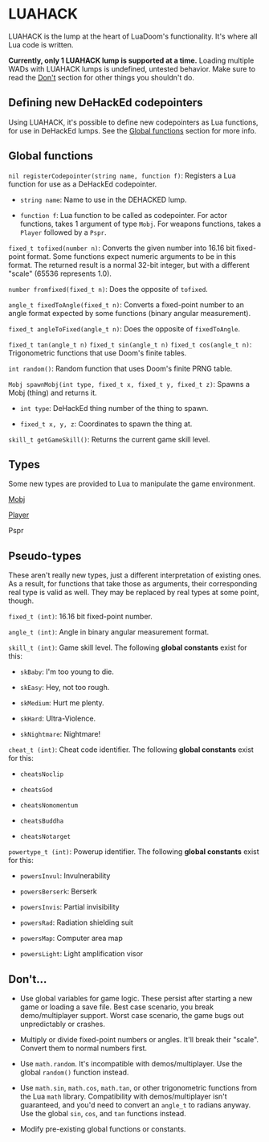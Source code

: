 # LUAHACK

LUAHACK is the lump at the heart of LuaDoom's functionality. It's where all Lua code is written.

**Currently, only 1 LUAHACK lump is supported at a time.** Loading multiple WADs with LUAHACK lumps is undefined, untested behavior. Make sure to read the [Don't](#dont) section for other things you shouldn't do.

## Defining new DeHackEd codepointers

Using LUAHACK, it's possible to define new codepointers as Lua functions, for use in DeHackEd lumps. See the [Global functions](#global-functions) section for more info.

## Global functions

`nil registerCodepointer(string name, function f)`: Registers a Lua function for use as a DeHackEd codepointer.

 - `string name`: Name to use in the DEHACKED lump.

 - `function f`: Lua function to be called as codepointer. For actor functions, takes 1 argument of type `Mobj`. For weapons functions, takes a `Player` followed by a `Pspr`.

`fixed_t tofixed(number n)`: Converts the given number into 16.16 bit fixed-point format. Some functions expect numeric arguments to be in this format. The returned result is a normal 32-bit integer, but with a different "scale" (65536 represents 1.0).

`number fromfixed(fixed_t n)`: Does the opposite of `tofixed`.

`angle_t fixedToAngle(fixed_t n)`: Converts a fixed-point number to an angle format expected by some functions (binary angular measurement).

`fixed_t angleToFixed(angle_t n)`: Does the opposite of `fixedToAngle`.

`fixed_t tan(angle_t n)`
`fixed_t sin(angle_t n)`
`fixed_t cos(angle_t n)`: Trigonometric functions that use Doom's finite tables.

`int random()`: Random function that uses Doom's finite PRNG table.

`Mobj spawnMobj(int type, fixed_t x, fixed_t y, fixed_t z)`: Spawns a Mobj (thing) and returns it.

- `int type`: DeHackEd thing number of the thing to spawn.

- `fixed_t x, y, z`: Coordinates to spawn the thing at.

`skill_t getGameSkill()`: Returns the current game skill level.

## Types

Some new types are provided to Lua to manipulate the game environment.

[Mobj](mobj.md)

[Player](player.md)

Pspr

## Pseudo-types

These aren't really new types, just a different interpretation of existing ones. As a result, for functions that take those as arguments, their corresponding real type is valid as well. They may be replaced by real types at some point, though.

`fixed_t (int)`: 16.16 bit fixed-point number.

`angle_t (int)`: Angle in binary angular measurement format.

`skill_t (int)`: Game skill level. The following **global constants** exist for this:

- `skBaby`: I'm too young to die.

- `skEasy`: Hey, not too rough.

- `skMedium`: Hurt me plenty.

- `skHard`: Ultra-Violence.

- `skNightmare`: Nightmare!

`cheat_t (int)`: Cheat code identifier. The following **global constants** exist for this:

- `cheatsNoclip`

- `cheatsGod`

- `cheatsNomomentum`

- `cheatsBuddha`

- `cheatsNotarget`

`powertype_t (int)`: Powerup identifier. The following **global constants** exist for this:

- `powersInvul`: Invulnerability

- `powersBerserk`: Berserk

- `powersInvis`: Partial invisibility

- `powersRad`: Radiation shielding suit

- `powersMap`: Computer area map

- `powersLight`: Light amplification visor

## Don't...

- Use global variables for game logic. These persist after starting a new game or loading a save file. Best case scenario, you break demo/multiplayer support. Worst case scenario, the game bugs out unpredictably or crashes.

- Multiply or divide fixed-point numbers or angles. It'll break their "scale". Convert them to normal numbers first.

- Use `math.random`. It's incompatible with demos/multiplayer. Use the global `random()` function instead.

- Use `math.sin`, `math.cos`, `math.tan`, or other trigonometric functions from the Lua `math` library. Compatibility with demos/multiplayer isn't guaranteed, and you'd need to convert an `angle_t` to radians anyway. Use the global `sin`, `cos`, and `tan` functions instead.

- Modify pre-existing global functions or constants.
